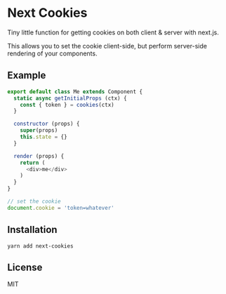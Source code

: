 # Next Cookies

Tiny little function for getting cookies on both client & server with next.js.

This allows you to set the cookie client-side, but perform server-side rendering of your components.

## Example

```js
export default class Me extends Component {
  static async getInitialProps (ctx) {
    const { token } = cookies(ctx)
  }

  constructor (props) {
    super(props)
    this.state = {}
  }

  render (props) {
    return (
      <div>me</div>
    )
  }
}

// set the cookie
document.cookie = 'token=whatever'
```

## Installation

```
yarn add next-cookies
```

## License

MIT
